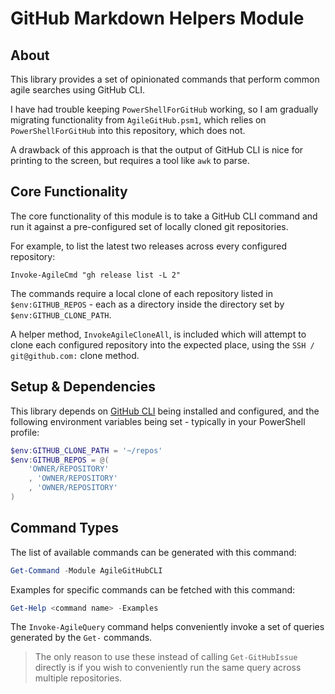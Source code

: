 # GitHub Markdown Helpers Module

## About

This library provides a set of opinionated commands that perform common agile searches using GitHub CLI.

I have had trouble keeping `PowerShellForGitHub` working, so
I am gradually migrating functionality from `AgileGitHub.psm1`, which relies on `PowerShellForGitHub` into this repository, which does not.

A drawback of this approach is that the output of GitHub CLI is nice for printing to the screen, but requires a tool like `awk` to parse.

## Core Functionality

The core functionality of this module is to take a GitHub CLI command and run it against a pre-configured set of locally cloned git repositories.

For example, to list the latest two releases across every configured repository: 

`Invoke-AgileCmd "gh release list -L 2"`

The commands require a local clone of each repository listed in `$env:GITHUB_REPOS` - each as a directory inside the directory set by `$env:GITHUB_CLONE_PATH`.

A helper method, `InvokeAgileCloneAll`, is included which will attempt to clone each configured repository into the expected place, using the `SSH / git@github.com:` clone method.

## Setup & Dependencies

This library depends on [GitHub CLI](https://cli.github.com/) being installed and configured, and the following environment variables being set - typically in your PowerShell profile:

```powershell
$env:GITHUB_CLONE_PATH = '~/repos'
$env:GITHUB_REPOS = @(
    'OWNER/REPOSITORY'
    , 'OWNER/REPOSITORY'
    , 'OWNER/REPOSITORY'
)
```

## Command Types

The list of available commands can be generated with this command:

```PowerShell
Get-Command -Module AgileGitHubCLI
```
Examples for specific commands can be fetched with this command:

```Powershell
Get-Help <command name> -Examples
```

The `Invoke-AgileQuery` command helps conveniently invoke a set of queries
 generated by the `Get-` commands.

> The only reason to use these instead of calling `Get-GitHubIssue` directly is
> if you wish to conveniently run the same query across multiple repositories.

[23]: https://github.com/microsoft/PowerShellForGitHub

